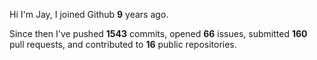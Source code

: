 Hi I'm Jay, I joined Github **9** years ago.

Since then I've pushed **1543** commits, opened **66** issues, submitted **160** pull requests, and contributed to **16** public repositories.
